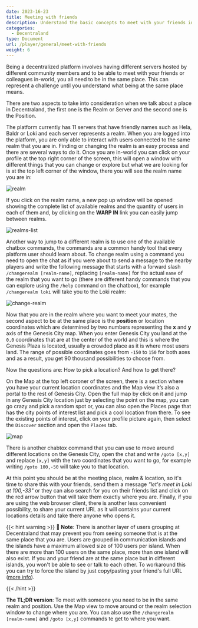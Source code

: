 ```yaml
---
date: 2023-16-23
title: Meeting with friends
description: Understand the basic concepts to meet with your friends in world
categories:
  - Decentraland
type: Document
url: /player/general/meet-with-friends
weight: 6
---
```


Being a decentralized platform involves having different servers hosted by different community members and to be able to meet with your friends or colleagues in-world, you all need to be in the same place. This can represent a challenge until you understand what being at the same place means.

There are two aspects to take into consideration when we talk about a place in Decentraland, the first one is the Realm or Server and the second one is the Position.

The platform currently has 11 servers that have friendly names such as Hela, Baldr or Loki and each server represents a realm. When you are logged into the platform, you are only able to interact with users connected to the same realm that you are in. Finding or changing the realm is an easy process and there are several ways to do it. Once you are in-world you can click on your profile at the top right corner of the screen, this will open a window with different things that you can change or explore but what we are looking for is at the top left corner of the window, there you will see the realm name you are in: 


![realm](/images/media/realm.png)

If you click on the realm name, a new pop up window will be opened showing the complete list of available realms and the quantity of users in each of them and, by clicking on the **WARP IN** link you can easily jump between realms.

![realms-list](/images/media/realms-list.png)

Another way to jump to a different realm is to use one of the available chatbox commands, the commands are a common handy tool that every platform user should learn about. To change realm using a command you need to open the chat as if you were about to send a message to the nearby players and write the following message that starts with a forward slash `/changerealm [realm-name]`, replacing `[realm-name]` for the actual `name` of the realm that you want to go (there are different handy commands that you can explore using the `/help` command on the chatbox), for example `/changerealm loki` will take you to the Loki realm:  

![change-realm](/images/media/change-realm.png)

Now that you are in the realm where you want to meet your mates, the second aspect to be at the same place is the **position** or location coordinates which are determined by two numbers representing the **x** and **y** axis of the Genesis City map. When you enter Genesis City you land at the `0,0` coordinates that are at the center of the world and this is where the Genesis Plaza is located, usually a crowded place as it is where most users land. The range of possible coordinates goes from `-150` to `150` for both axes and as a result, you get 90 thousand possibilities to choose from.     

Now the questions are: How to pick a location? And how to get there?

On the Map at the top left coroner of the screen, there is a section where you have your current location coordinates and the Map view it’s also a portal to the rest of Genesis City. Open the full map by click on it and jump in any Genesis City location just by selecting the point on the map, you can go crazy and pick a random spot or, you can also open the Places page that has the city points of interest list and pick a cool location from there. To see the existing points of interest, click on your profile picture again, then select the `Discover` section and open the `Places` tab.

![map](/images/media/map.png)

There is another chabtox command that you can use to move around different locations on the Genesis City, open the chat and write `/goto [x,y]` and replace `[x,y]` with the two coordinates that you want to go, for example writing `/goto 100,-50` will take you to that location.

At this point you should be at the meeting place, realm & location, so it's time to share this with your friends, send them a message *"let's meet in Loki at 100,-33"* or they can also search for you on their friends list and click on the red arrow button that will take them exactly where you are. Finally, if you are using the web browser client, there is another less convenient possibility, to share your current URL as it will contains your current locations details and take there anyone who opens it.

{{< hint warning >}}
**📔 Note**: There is another layer of users grouping at Decentraland that may prevent you from seeing someone that is at the same place that you are. Users are grouped in communication islands and the islands have a maximum allowed size of 100 users per island. When there are more than 100 users on the same place, more than one island will also exist. If you and your friend are at the same place but in different islands, you won't be able to see or talk to each other. To workaround this you can try to force the island by just copy/pasting your friend's full URL ([more info](https://adr.decentraland.org/adr/ADR-70)).

{{< /hint >}}



**The TL;DR version**:
To meet with someone you need to be in the same realm and position. Use the Map view to move around or the realm selection window to change where you are. You can also use the `/changerealm [realm-name]` and `/goto [x,y]` commands te get to where you want.
